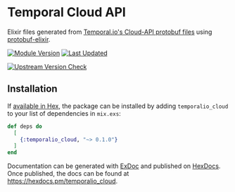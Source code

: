 # Temporal Cloud API

Elixir files generated from [Temporal.io's Cloud-API protobuf files](https://github.com/temporalio/api-cloud) using [protobuf-elixir](https://github.com/elixir-protobuf/protobuf).

[![Module Version](https://img.shields.io/hexpm/v/temporalio_cloud.svg)](https://hex.pm/packages/temporalio_cloud)
[![Last Updated](https://img.shields.io/github/last-commit/mruoss/temporalio_cloud.ex.svg)](https://github.com/mruoss/temporalio_cloud.ex/commits/main)

[![Upstream Version Check](https://github.com/mruoss/temporalio_cloud.ex/actions/workflows/update.yaml/badge.svg)](https://github.com/mruoss/temporalio_cloud.ex/actions/workflows/update.yaml)

## Installation

If [available in Hex](https://hex.pm/docs/publish), the package can be installed
by adding `temporalio_cloud` to your list of dependencies in `mix.exs`:

```elixir
def deps do
  [
    {:temporalio_cloud, "~> 0.1.0"}
  ]
end
```

Documentation can be generated with [ExDoc](https://github.com/elixir-lang/ex_doc)
and published on [HexDocs](https://hexdocs.pm). Once published, the docs can
be found at <https://hexdocs.pm/temporalio_cloud>.
